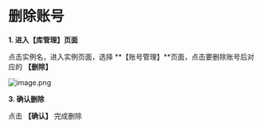 # 删除账号

**1. 进入【库管理】页面**

点击实例名，进入实例页面，选择 **【账号管理】**页面，点击要删除账号后对应的 **【删除】**

![image.png](https://img1.jcloudcs.com/cms/dc9b5e65-9bc9-4e21-85c7-d6ad93f14f1720180704174526.png)


**3. 确认删除**

点击 **【确认】** 完成删除

